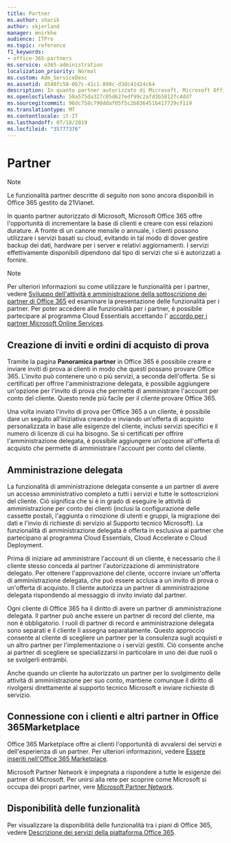 ```yaml
---
title: Partner
ms.author: sharik
author: skjerland
manager: mnirkhe
audience: ITPro
ms.topic: reference
f1_keywords:
- office-365-partners
ms.service: o365-administration
localization_priority: Normal
ms.custom: Adm_ServiceDesc
ms.assetid: 4548fc58-0b7c-41c1-890c-d3dc41d24c64
description: In quanto partner autorizzato di Microsoft, Microsoft Office 365 offre l'opportunità di incrementare la base di clienti e creare con essi relazioni durature. A fronte di un canone mensile o annuale, i clienti possono utilizzare i servizi basati su cloud, evitando in tal modo di dover gestire backup dei dati, hardware per i server e relativi aggiornamenti. I servizi effettivamente disponibili dipendono dal tipo di servizi che si è autorizzati a fornire.
ms.openlocfilehash: 50a575da327c05d627edf99c2afd3b5812fc4dd7
ms.sourcegitcommit: 96dc758c790ddaf05f5c2b836451b417729cf119
ms.translationtype: MT
ms.contentlocale: it-IT
ms.lasthandoff: 07/18/2019
ms.locfileid: "35777376"
---
```

# <a name="partners"></a>Partner

> [!NOTE]
> Le funzionalità partner descritte di seguito non sono ancora disponibili in Office 365 gestito da 21Vianet. 
  
In quanto partner autorizzato di Microsoft, Microsoft Office 365 offre l'opportunità di incrementare la base di clienti e creare con essi relazioni durature. A fronte di un canone mensile o annuale, i clienti possono utilizzare i servizi basati su cloud, evitando in tal modo di dover gestire backup dei dati, hardware per i server e relativi aggiornamenti. I servizi effettivamente disponibili dipendono dal tipo di servizi che si è autorizzati a fornire.
  
> [!NOTE]
> Per ulteriori informazioni su come utilizzare le funzionalità per i partner, vedere [Sviluppo dell'attività e amministrazione della sottoscrizione dei partner di Office 365](http://go.microsoft.com/fwlink/?LinkID=271614&amp;clcid=0x409) ed esaminare la presentazione delle funzionalità per i partner. Per poter accedere alle funzionalità per i partner, è possibile partecipare al programma Cloud Essentials accettando l' [accordo per i partner Microsoft Online Services](https://go.microsoft.com/fwlink/p/?LinkId=285473). 
  
## <a name="create-trial-invitations-and-purchase-orders"></a>Creazione di inviti e ordini di acquisto di prova

Tramite la pagina **Panoramica partner** in Office 365 è possibile creare e inviare inviti di prova ai clienti in modo che questi possano provare Office 365. L'invito può contenere uno o più servizi, a seconda dell'offerta. Se si certificati per offrire l'amministrazione delegata, è possibile aggiungere un'opzione per l'invito di prova che permette di amministrare l'account per conto del cliente. Questo rende più facile per il cliente provare Office 365. 
  
Una volta inviato l'invito di prova per Office 365 a un cliente, è possibile dare un seguito all'iniziativa creando e inviando un'offerta di acquisto personalizzata in base alle esigenze del cliente, inclusi servizi specifici e il numero di licenze di cui ha bisogno. Se si certificati per offrire l'amministrazione delegata, è possibile aggiungere un'opzione all'offerta di acquisto che permette di amministrare l'account per conto del cliente.
  
## <a name="provide-delegated-administration"></a>Amministrazione delegata

La funzionalità di amministrazione delegata consente a un partner di avere un accesso amministrativo completo a tutti i servizi e tutte le sottoscrizioni del cliente. Ciò significa che si è in grado di eseguire le attività di amministrazione per conto dei clienti (inclusi la configurazione delle cassette postali, l'aggiunta o rimozione di utenti e gruppi, la migrazione dei dati e l'invio di richieste di servizio al Supporto tecnico Microsoft). La funzionalità di amministrazione delegata è offerta in esclusiva ai partner che partecipano al programma Cloud Essentials, Cloud Accelerate o Cloud Deployment.
  
Prima di iniziare ad amministrare l'account di un cliente, è necessario che il cliente stesso conceda al partner l'autorizzazione di amministratore delegato. Per ottenere l'approvazione del cliente, occorre inviare un'offerta di amministrazione delegata, che può essere acclusa a un invito di prova o un'offerta di acquisto. Il cliente autorizza un partner di amministrazione delegata rispondendo al messaggio di invito inviato dal partner.
  
Ogni cliente di Office 365 ha il diritto di avere un partner di amministrazione delegata. Il partner può anche essere un partner di record del cliente, ma non è obbligatorio. I ruoli di partner di record e amministrazione delegata sono separati e il cliente li assegna separatamente. Questo approccio consente al cliente di scegliere un partner per la consulenza sugli acquisti e un altro partner per l'implementazione o i servizi gestiti. Ciò consente anche ai partner di scegliere se specializzarsi in particolare in uno dei due ruoli o se svolgerli entrambi.
  
Anche quando un cliente ha autorizzato un partner per lo svolgimento delle attività di amministrazione per suo conto, mantiene comunque il diritto di rivolgersi direttamente al supporto tecnico Microsoft e inviare richieste di servizio.
  
## <a name="connect-with-customers-and-other-partners-in-the-office-365-marketplace"></a>Connessione con i clienti e altri partner in Office 365Marketplace

Office 365 Marketplace offre ai clienti l'opportunità di avvalersi dei servizi e dell'esperienza di un partner. Per ulteriori informazioni, vedere [Essere inseriti nell'Office 365 Marketplace](http://go.microsoft.com/fwlink/?LinkID=272019&amp;clcid=0x409).
  
Microsoft Partner Network è impegnata a rispondere a tutte le esigenze dei partner di Microsoft. Per unirsi alla rete per scoprire come Microsoft si occupa dei propri partner, vere [Microsoft Partner Network](http://go.microsoft.com/fwlink/?LinkID=272021&amp;clcid=0x409).
  
## <a name="feature-availability"></a>Disponibilità delle funzionalità

Per visualizzare la disponibilità delle funzionalità tra i piani di Office 365, vedere [Descrizione dei servizi della piattaforma Office 365](https://technet.microsoft.com/en-us/library/office-365-platform-service-description.aspx).
  

